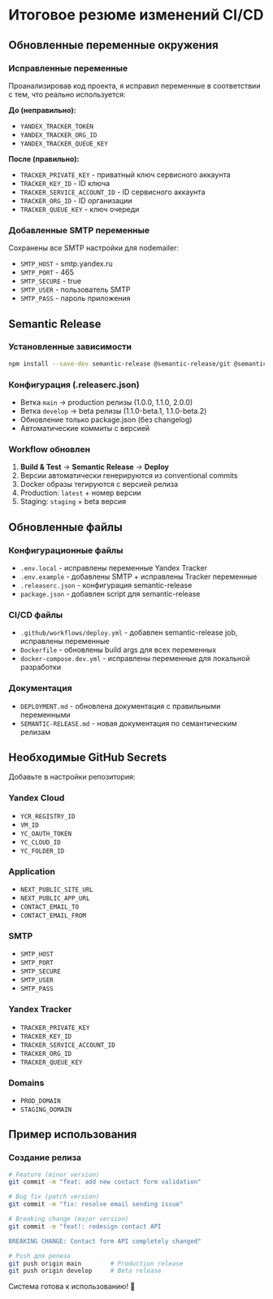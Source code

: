 # Итоговое резюме изменений CI/CD

## Обновленные переменные окружения

### Исправленные переменные
Проанализировав код проекта, я исправил переменные в соответствии с тем, что реально используется:

**До (неправильно):**
- `YANDEX_TRACKER_TOKEN` 
- `YANDEX_TRACKER_ORG_ID`
- `YANDEX_TRACKER_QUEUE_KEY`

**После (правильно):**
- `TRACKER_PRIVATE_KEY` - приватный ключ сервисного аккаунта
- `TRACKER_KEY_ID` - ID ключа
- `TRACKER_SERVICE_ACCOUNT_ID` - ID сервисного аккаунта  
- `TRACKER_ORG_ID` - ID организации
- `TRACKER_QUEUE_KEY` - ключ очереди

### Добавленные SMTP переменные
Сохранены все SMTP настройки для nodemailer:
- `SMTP_HOST` - smtp.yandex.ru
- `SMTP_PORT` - 465
- `SMTP_SECURE` - true
- `SMTP_USER` - пользователь SMTP
- `SMTP_PASS` - пароль приложения

## Semantic Release

### Установленные зависимости
```bash
npm install --save-dev semantic-release @semantic-release/git @semantic-release/github
```

### Конфигурация (.releaserc.json)
- Ветка `main` → production релизы (1.0.0, 1.1.0, 2.0.0)
- Ветка `develop` → beta релизы (1.1.0-beta.1, 1.1.0-beta.2)
- Обновление только package.json (без changelog)
- Автоматические коммиты с версией

### Workflow обновлен
1. **Build & Test** → **Semantic Release** → **Deploy**
2. Версии автоматически генерируются из conventional commits
3. Docker образы тегируются с версией релиза
4. Production: `latest` + номер версии
5. Staging: `staging` + beta версия

## Обновленные файлы

### Конфигурационные файлы
- `.env.local` - исправлены переменные Yandex Tracker
- `.env.example` - добавлены SMTP + исправлены Tracker переменные
- `.releaserc.json` - конфигурация semantic-release
- `package.json` - добавлен script для semantic-release

### CI/CD файлы  
- `.github/workflows/deploy.yml` - добавлен semantic-release job, исправлены переменные
- `Dockerfile` - обновлены build args для всех переменных
- `docker-compose.dev.yml` - исправлены переменные для локальной разработки

### Документация
- `DEPLOYMENT.md` - обновлена документация с правильными переменными
- `SEMANTIC-RELEASE.md` - новая документация по семантическим релизам

## Необходимые GitHub Secrets

Добавьте в настройки репозитория:

### Yandex Cloud
- `YCR_REGISTRY_ID`
- `VM_ID` 
- `YC_OAUTH_TOKEN`
- `YC_CLOUD_ID`
- `YC_FOLDER_ID`

### Application
- `NEXT_PUBLIC_SITE_URL`
- `NEXT_PUBLIC_APP_URL`
- `CONTACT_EMAIL_TO`
- `CONTACT_EMAIL_FROM`

### SMTP
- `SMTP_HOST`
- `SMTP_PORT`
- `SMTP_SECURE`
- `SMTP_USER`
- `SMTP_PASS`

### Yandex Tracker
- `TRACKER_PRIVATE_KEY`
- `TRACKER_KEY_ID`
- `TRACKER_SERVICE_ACCOUNT_ID`
- `TRACKER_ORG_ID`
- `TRACKER_QUEUE_KEY`

### Domains
- `PROD_DOMAIN`
- `STAGING_DOMAIN`

## Пример использования

### Создание релиза
```bash
# Feature (minor version)
git commit -m "feat: add new contact form validation"

# Bug fix (patch version)  
git commit -m "fix: resolve email sending issue"

# Breaking change (major version)
git commit -m "feat!: redesign contact API

BREAKING CHANGE: Contact form API completely changed"

# Push для релиза
git push origin main        # Production release
git push origin develop     # Beta release
```

Система готова к использованию! 🚀
